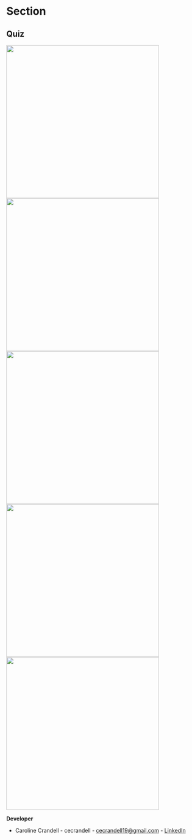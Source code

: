 # Section

## Quiz

<img src="Images/quiz1.png" width="400" />

<img src="Images/quiz2.png" width="400" />

<img src="Images/quiz3.png" width="400" />

<img src="Images/quiz4.png" width="400" />

<img src="Images/quiz.png" width="400" />

**Developer**

- Caroline Crandell - cecrandell - cecrandell19@gmail.com - [LinkedIn](https://www.linkedin.com/in/carolinecrandell/)